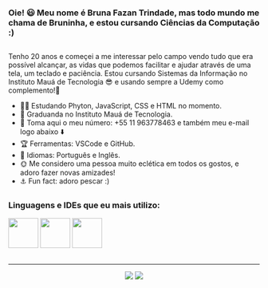 ### Oie! 😃	 Meu nome é Bruna Fazan Trindade, mas todo mundo me chama de Bruninha, e estou cursando Ciências da Computação :) 

##

Tenho 20 anos e  começei a me interessar pelo campo vendo tudo que era possível alcançar, as vidas que podemos facilitar e ajudar através de uma tela, um teclado e paciência. Estou cursando Sistemas da Informação no Instituto Mauá de Tecnologia 😎 e usando sempre a Udemy como complemento!💜	 

- 👩‍🎓 Estudando Phyton, JavaScript, CSS e HTML no momento.
- 🔧	 Graduanda no Instituto Mauá de Tecnologia.
- 📲 Toma aqui o meu número: +55 11 963778463 e também meu e-mail logo abaixo ⬇️
- 🏆 Ferramentas: VSCode e GitHub.
- 🦊 Idiomas: Português e Inglês.
- 🌞	Me considero uma pessoa muito eclética em todos os gostos, e adoro fazer novas amizades!
- ⚓	Fun fact: adoro pescar :)
##

<div>
  <h3> Linguagens e IDEs que eu mais utilizo: </h3>
 <img height="60" width="60" src="https://cdn.jsdelivr.net/gh/devicons/devicon/icons/javascript/javascript-original.svg" />  
 <img height="60" width="60" src="https://cdn.jsdelivr.net/gh/devicons/devicon/icons/vscode/vscode-original.svg" />
 <img height="60" width="60" src="https://cdn.jsdelivr.net/gh/devicons/devicon/icons/html5/html5-plain-wordmark.svg" />
          
          
               
</div>

##
<div>
  </div>
  <hr>
<div align="center">
<a href="mailto:bruna.fazan@yahoo.com.br "><img src="https://img.shields.io/badge/Yahoo!-6001D2?style=for-the-badge&logo=Yahoo!&logoColor=white" /></a>
<a href="https://www.instagram.com/bru_fazan/" alt="Instagram"><img src="https://img.shields.io/badge/-Instagram-DF0174?style=for-the-badge&logo=instagram&logoColor=white&link=https://www.instagram.com/eu_kanella/"/></a>

  
  </div>
